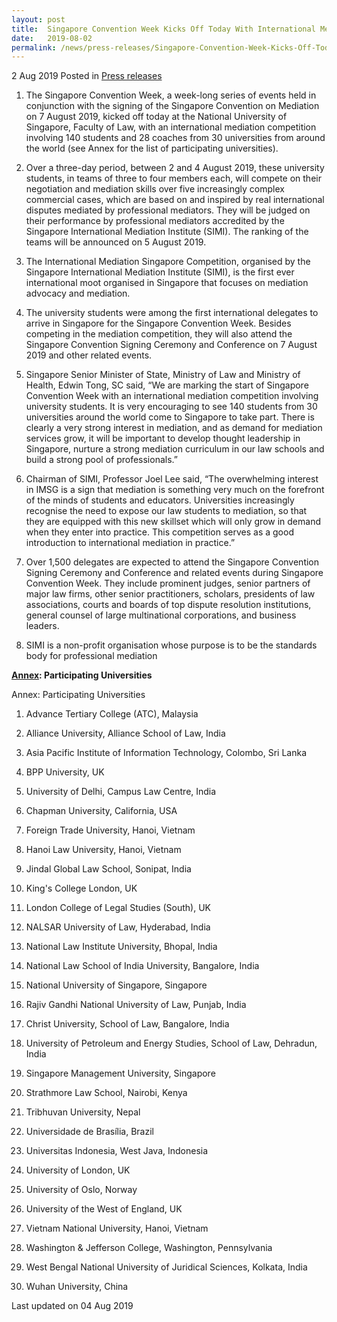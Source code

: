 ```yaml
---
layout: post
title:  Singapore Convention Week Kicks Off Today With International Mediation Competition
date:   2019-08-02
permalink: /news/press-releases/Singapore-Convention-Week-Kicks-Off-Today-With-International-Mediation-Competition
---
```


2 Aug 2019 Posted in [Press releases](/news/press-releases)

1. The Singapore Convention Week, a week-long series of events held in conjunction with the signing of the Singapore Convention on Mediation on 7 August 2019, kicked off today at the National University of Singapore, Faculty of Law, with an international mediation competition involving 140 students and 28 coaches from 30 universities from around the world (see Annex for the list of participating universities).
 
2. Over a three-day period, between 2 and 4 August 2019, these university students, in teams of three to four members each, will compete on their negotiation and mediation skills over five increasingly complex commercial cases, which are based on and inspired by real international disputes mediated by professional mediators. They will be judged on their performance by professional mediators accredited by the Singapore International Mediation Institute (SIMI). The ranking of the teams will be announced on 5 August 2019.
 
3. The International Mediation Singapore Competition, organised by the Singapore International Mediation Institute (SIMI), is the first ever international moot organised in Singapore that focuses on mediation advocacy and mediation.
 
4. The university students were among the first international delegates to arrive in Singapore for the Singapore Convention Week. Besides competing in the mediation competition, they will also attend the Singapore Convention Signing Ceremony and Conference on 7 August 2019 and other related events.
 
5. Singapore Senior Minister of State, Ministry of Law and Ministry of Health, Edwin Tong, SC said, “We are marking the start of Singapore Convention Week with an international mediation competition involving university students. It is very encouraging to see 140 students from 30 universities around the world come to Singapore to take part. There is clearly a very strong interest in mediation, and as demand for mediation services grow, it will be important to develop thought leadership in Singapore, nurture a strong mediation curriculum in our law schools and build a strong pool of professionals.”
 
6. Chairman of SIMI, Professor Joel Lee said, “The overwhelming interest in IMSG is a sign that mediation is something very much on the forefront of the minds of students and educators. Universities increasingly recognise the need to expose our law students to mediation, so that they are equipped with this new skillset which will only grow in demand when they enter into practice. This competition serves as a good introduction to international mediation in practice.”
 
7. Over 1,500 delegates are expected to attend the Singapore Convention Signing Ceremony and Conference and related events during Singapore Convention Week. They include prominent judges, senior partners of major law firms, other senior practitioners, scholars, presidents of law associations, courts and boards of top dispute resolution institutions, general counsel of large multinational corporations, and business leaders.
 
8. SIMI is a non-profit organisation whose purpose is to be the standards body for professional mediation

**<u>Annex</u>: Participating Universities**


Annex: Participating Universities
 
1. Advance Tertiary College (ATC), Malaysia
 
2. Alliance University, Alliance School of Law, India
 
3. Asia Pacific Institute of Information Technology, Colombo, Sri Lanka
 
4. BPP University, UK
 
5. University of Delhi, Campus Law Centre, India
 
6. Chapman University, California, USA
 
7. Foreign Trade University, Hanoi, Vietnam
 
8. Hanoi Law University, Hanoi, Vietnam
 
9. Jindal Global Law School, Sonipat, India
 
10. King's College London, UK
 
11. London College of Legal Studies (South), UK
 
12. NALSAR University of Law, Hyderabad, India
 
13. National Law Institute University, Bhopal, India
 
14. National Law School of India University, Bangalore, India
 
15. National University of Singapore, Singapore
 
16. Rajiv Gandhi National University of Law, Punjab, India
 
17. Christ University, School of Law, Bangalore, India
 
18. University of Petroleum and Energy Studies, School of Law, Dehradun, India
 
19. Singapore Management University, Singapore
 
20. Strathmore Law School, Nairobi, Kenya
 
21. Tribhuvan University, Nepal
 
22. Universidade de Brasília, Brazil
 
23. Universitas Indonesia, West Java, Indonesia
 
24. University of London, UK
 
25. University of Oslo, Norway
 
26. University of the West of England, UK
 
27. Vietnam National University, Hanoi, Vietnam
 
28. Washington & Jefferson College, Washington, Pennsylvania
 
29. West Bengal National University of Juridical Sciences, Kolkata, India
 
30. Wuhan University, China


<p class="right-side-updated"> Last updated on 04 Aug 2019 </p>
